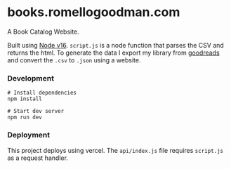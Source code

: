 # books.romellogoodman.com

A Book Catalog Website.

Built using [Node v16](https://nodejs.org/). `script.js` is a node function that parses the CSV and returns the html. To generate the data I export my library from [goodreads](https://www.goodreads.com/review/import) and convert the `.csv` to `.json` using a website.

### Development

```
# Install dependencies
npm install

# Start dev server
npm run dev
```

### Deployment

This project deploys using vercel. The `api/index.js` file requires `script.js` as a request handler.
